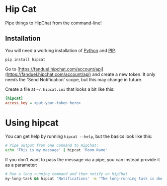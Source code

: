 # Hip Cat

Pipe things to HipChat from the command-line!

## Installation

You will need a working installation of [Python]() and [PIP]().

```bash
pip install hipcat
```

Go to [https://fanduel.hipchat.com/account/api](https://fanduel.hipchat.com/account/api) and create a new token. It only needs the 'Send Notification' scope, but this may change in future.

Create a file at `~/.hipcat.ini` that looks a bit like this:

```ini
[hipcat]
access_key = <put-your-token here>
```

# Using hipcat

You can get help by running `hipcat --help`, but the basics look like this:

```bash
# Pipe output from one command to HipChat:
echo 'This is my message' | hipcat 'Room Name'
```

If you don't want to pass the message via a pipe, you can instead provide
it as a parameter:

```bash
# Run a long running command and then notify on HipChat
my-long-task && hipcat 'Notifications' -m "The long-running task is done"
```
